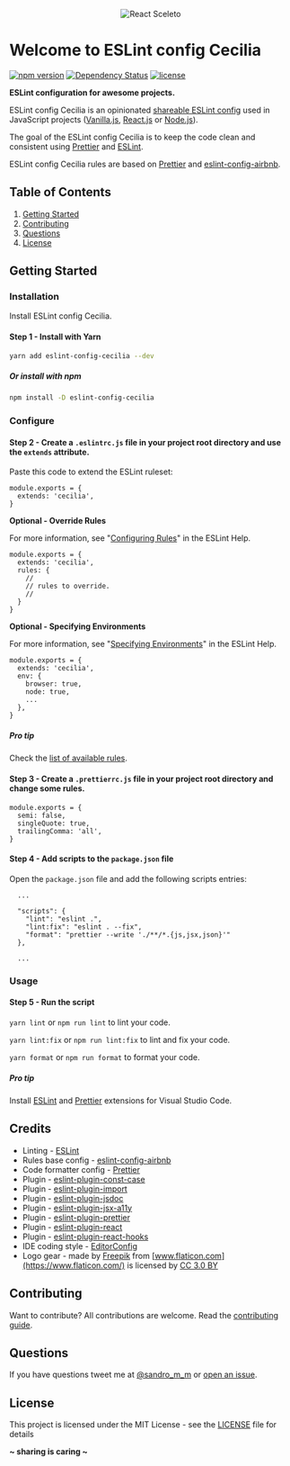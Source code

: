 <p align="center"><img src="http://sandromiguel.com/host/eslint-config-cecilia.png" alt="React Sceleto" /></p>

# Welcome to ESLint config Cecilia

[![npm version](https://badge.fury.io/js/eslint-config-cecilia.svg)](https://badge.fury.io/js/eslint-config-cecilia)
[![Dependency Status](https://david-dm.org/SandroMiguel/eslint-config-cecilia.svg)](https://david-dm.org/SandroMiguel/eslint-config-cecilia)
[![license](https://img.shields.io/badge/License-MIT-blue.svg?style=flat)](LICENSE)

**ESLint configuration for awesome projects.**

ESLint config Cecilia is an opinionated
[shareable ESLint config](http://eslint.org/docs/developer-guide/shareable-configs.html)
used in JavaScript projects ([Vanilla.js](http://vanilla-js.com/),
[React.js](https://reactjs.org/) or [Node.js](https://nodejs.org/)).

The goal of the ESLint config Cecilia is to keep the code clean and consistent
using [Prettier](https://www.npmjs.com/package/prettier) and
[ESLint](https://eslint.org/).

ESLint config Cecilia rules are based on [Prettier](https://www.npmjs.com/package/prettier) and [eslint-config-airbnb](https://www.npmjs.com/package/eslint-config-airbnb).

## Table of Contents

1. [Getting Started](#getting-started)
1. [Contributing](#contributing)
1. [Questions](#questions)
1. [License](#license)

## Getting Started

### Installation

Install ESLint config Cecilia.

#### Step 1 - Install with Yarn

```sh
yarn add eslint-config-cecilia --dev
```

##### Or install with npm

```sh
npm install -D eslint-config-cecilia
```

### Configure

#### Step 2 - Create a `.eslintrc.js` file in your project root directory and use the `extends` attribute.

Paste this code to extend the ESLint ruleset:

```
module.exports = {
  extends: 'cecilia',
}
```

**Optional - Override Rules**

For more information, see "[Configuring Rules](https://eslint.org/docs/user-guide/configuring#configuring-rules)" in the ESLint Help.

```
module.exports = {
  extends: 'cecilia',
  rules: {
    //
    // rules to override.
    //
  }
}
```

**Optional - Specifying Environments**

For more information, see "[Specifying Environments](https://eslint.org/docs/user-guide/configuring#specifying-environments)" in the ESLint Help.

```
module.exports = {
  extends: 'cecilia',
  env: {
    browser: true,
    node: true,
    ...
  },
}
```

##### Pro tip

Check the [list of available rules](https://eslint.org/docs/rules/).

#### Step 3 - Create a `.prettierrc.js` file in your project root directory and change some rules.

```
module.exports = {
  semi: false,
  singleQuote: true,
  trailingComma: 'all',
}
```

#### Step 4 - Add scripts to the `package.json` file

Open the `package.json` file and add the following scripts entries:

```
  ...

  "scripts": {
    "lint": "eslint .",
    "lint:fix": "eslint . --fix",
    "format": "prettier --write './**/*.{js,jsx,json}'"
  },

  ...
```

### Usage

#### Step 5 - Run the script

`yarn lint` or `npm run lint` to lint your code.

`yarn lint:fix` or `npm run lint:fix` to lint and fix your code.

`yarn format` or `npm run format` to format your code.

##### Pro tip

Install
[ESLint](https://marketplace.visualstudio.com/items?itemName=dbaeumer.vscode-eslint)
and
[Prettier](https://marketplace.visualstudio.com/items?itemName=esbenp.prettier-vscode)
extensions for Visual Studio Code.

## Credits

- Linting - [ESLint](https://eslint.org/)
- Rules base config -
  [eslint-config-airbnb](https://www.npmjs.com/package/eslint-config-airbnb)
- Code formatter config - [Prettier](https://www.npmjs.com/package/prettier)
- Plugin -
  [eslint-plugin-const-case](https://www.npmjs.com/package/eslint-plugin-const-case)
- Plugin -
  [eslint-plugin-import](https://www.npmjs.com/package/eslint-plugin-import)
- Plugin -
  [eslint-plugin-jsdoc](https://www.npmjs.com/package/eslint-plugin-jsdoc)
- Plugin -
  [eslint-plugin-jsx-a11y](https://www.npmjs.com/package/eslint-plugin-jsx-a11y)
- Plugin -
  [eslint-plugin-prettier](https://www.npmjs.com/package/eslint-plugin-prettier)
- Plugin -
  [eslint-plugin-react](https://www.npmjs.com/package/eslint-plugin-react)
- Plugin -
  [eslint-plugin-react-hooks](https://www.npmjs.com/package/eslint-plugin-react-hooks)
- IDE coding style - [EditorConfig](https://editorconfig.org/)
- Logo gear - made by [Freepik](http://www.freepik.com) from
  [www.flaticon.com](https://www.flaticon.com/) is licensed by
  [CC 3.0 BY](http://creativecommons.org/licenses/by/3.0/)

## Contributing

Want to contribute? All contributions are welcome. Read the
[contributing guide](CONTRIBUTING.md).

## Questions

If you have questions tweet me at [@sandro_m_m](https://twitter.com/sandro_m_m)
or [open an issue](../../issues/new).

## License

This project is licensed under the MIT License - see the [LICENSE](LICENSE) file
for details

**~ sharing is caring ~**
